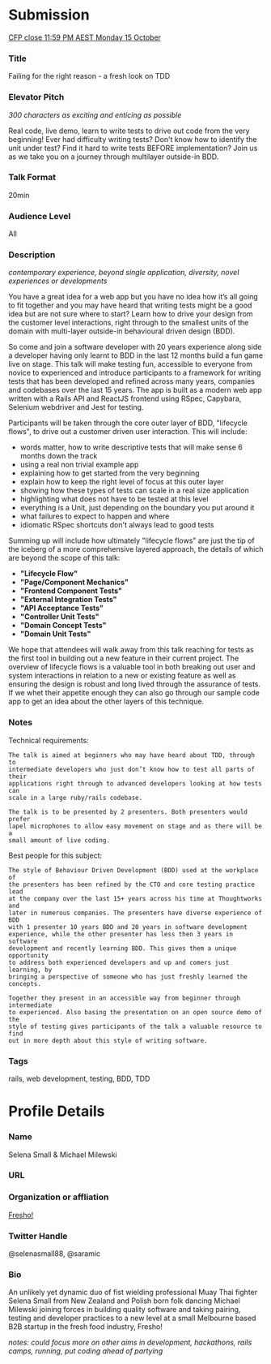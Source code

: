 # Submission

[CFP close 11:59 PM AEST Monday 15 October](https://www.papercall.io/cfps/1406/submissions/new)

### Title

Failing for the right reason - a fresh look on TDD

### Elevator Pitch
_300 characters as exciting and enticing as possible_

  Real code, live demo, learn to write tests to drive out code from the very
  beginning! Ever had difficulty writing tests? Don't know how to identify the
  unit under test? Find it hard to write tests BEFORE implementation? Join us
  as we take you on a journey through multilayer outside-in BDD.

### Talk Format

  20min

### Audience Level

  All

### Description

_contemporary experience, beyond single application, diversity, novel experiences or developments_

  You have a great idea for a web app but you have no idea how it’s all going
  to fit together and you may have heard that writing tests might be a good
  idea but are not sure where to start? Learn how to drive your design from the
  customer level interactions, right through to the smallest units of the
  domain with multi-layer outside-in behavioural driven design (BDD).

  So come and join a software developer with 20 years experience along side a
  developer having only learnt to BDD in the last 12 months build a fun game
  live on stage. This talk will make testing fun, accessible to everyone from
  novice to experienced and introduce participants to a framework for writing
  tests that has been developed and refined across many years, companies and
  codebases over the last 15 years. The app is built as a modern web app
  written with a Rails API and ReactJS frontend using RSpec, Capybara, Selenium
  webdriver and Jest for testing.

  Participants will be taken through the core outer layer of BDD, "lifecycle
  flows", to drive out a customer driven user interaction. This will include:

  * words matter, how to write descriptive tests that will make sense 6 months
    down the track
  * using a real non trivial example app
  * explaining how to get started from the very beginning
  * explain how to keep the right level of focus at this outer layer
  * showing how these types of tests can scale in a real size application
  * highlighting what does not have to be tested at this level
  * everything is a Unit, just depending on the boundary you put around it
  * what failures to expect to happen and where
  * idiomatic RSpec shortcuts don't always lead to good tests

  Summing up will include how ultimately "lifecycle flows" are just the tip of
  the iceberg of a more comprehensive layered approach, the details of which
  are beyond the scope of this talk:

  * **"Lifecycle Flow"**
  * **"Page/Component Mechanics"**
  * **"Frontend Component Tests"**
  * **"External Integration Tests"**
  * **"API Acceptance Tests"**
  * **"Controller Unit Tests"**
  * **"Domain Concept Tests"**
  * **"Domain Unit Tests"**

  We hope that attendees will walk away from this talk reaching for tests as
  the first tool in building out a new feature in their current project. The
  overview of lifecycle flows is a valuable tool in both breaking out user and
  system interactions in relation to a new or existing feature as well as
  ensuring the design is robust and long lived through the assurance of tests.
  If we whet their appetite enough they can also go through our sample code
  app to get an idea about the other layers of this technique.

### Notes

  Technical requirements:

    The talk is aimed at beginners who may have heard about TDD, through to
    intermediate developers who just don’t know how to test all parts of their
    applications right through to advanced developers looking at how tests can
    scale in a large ruby/rails codebase.

    The talk is to be presented by 2 presenters. Both presenters would prefer
    lapel microphones to allow easy movement on stage and as there will be a
    small amount of live coding.

  Best people for this subject:

    The style of Behaviour Driven Development (BDD) used at the workplace of
    the presenters has been refined by the CTO and core testing practice lead
    at the company over the last 15+ years across his time at Thoughtworks and
    later in numerous companies. The presenters have diverse experience of BDD
    with 1 presenter 10 years BDD and 20 years in software development
    experience, while the other presenter has less then 3 years in software
    development and recently learning BDD. This gives them a unique opportunity
    to address both experienced developers and up and comers just learning, by
    bringing a perspective of someone who has just freshly learned the
    concepts.

    Together they present in an accessible way from beginner through intermediate
    to experienced. Also basing the presentation on an open source demo of the
    style of testing gives participants of the talk a valuable resource to find
    out in more depth about this style of writing software.

### Tags

rails, web development, testing, BDD, TDD

# Profile Details

### Name

Selena Small & Michael Milewski

### URL

### Organization or affliation

[Fresho!](https://fresho.com.au)

### Twitter Handle

@selenasmall88, @saramic

### Bio

  An unlikely yet dynamic duo of fist wielding professional Muay Thai fighter
  Selena Small from New Zealand and Polish born folk dancing Michael Milewski
  joining forces in building quality software and taking pairing, testing and
  developer practices to a new level at a small Melbourne based B2B startup in
  the fresh food industry, Fresho!

_notes: could focus more on other aims in development, hackathons, rails camps,
running, put coding ahead of partying_
